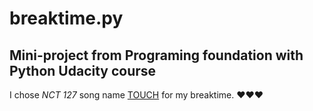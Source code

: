 # breaktime.py
Mini-project from Programing foundation with Python Udacity course
----
I chose *NCT 127* song name [TOUCH](https://www.youtube.com/watch?v=6sHIq41sI-w) for my breaktime.
:heart::heart::heart:
